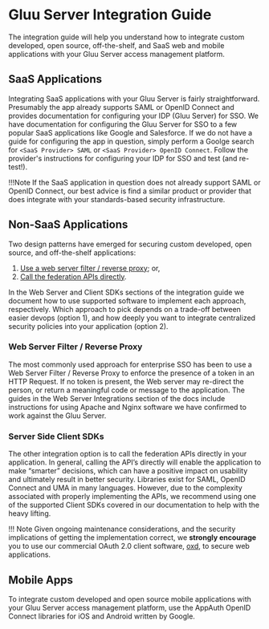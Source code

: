 # Gluu Server Integration Guide
The integration guide will help you understand how to integrate custom developed, open source, off-the-shelf, and SaaS web and mobile applications with your Gluu Server access management platform.  

## SaaS Applications 
Integrating SaaS applications with your Gluu Server is fairly straightforward. Presumably the app already supports SAML or OpenID Connect and provides documentation for configuring your IDP (Gluu Server) for SSO. We have documentation for configuring the Gluu Server for SSO to a few popular SaaS applications like Google and Salesforce. If we do not have a guide for configuring the app in question, simply perform a Goolge search for `<SaaS Provider> SAML` or `<SaaS Provider> OpenID Connect`. Follow the provider's instructions for configuring your IDP for SSO and test (and re-test!). 

!!!Note
    If the SaaS application in question does not already support SAML or OpenID Connect, our best advice is find a similar product or provider that does integrate with your standards-based security infrastructure. 

## Non-SaaS Applications
Two design patterns have emerged for securing custom developed, open source, and off-the-shelf applications:

1. [Use a web server filter / reverse proxy](#web-server-filter--reverse-proxy); or,
2. [Call the federation APIs directly](#server-side-client-sdks).

In the Web Server and Client SDKs sections of the integration guide we document how to use supported software to implement each approach, respectively. Which approach to pick depends on a trade-off between easier devops (option 1), and how deeply you want to integrate centralized security policies into your application (option 2).

### Web Server Filter / Reverse Proxy
The most commonly used approach for enterprise SSO has been to use a Web Server Filter / Reverse Proxy to enforce the presence of a token in an HTTP Request. If no token is present, the Web server may re-direct the person, or return a meaningful code or message to the application. The guides in the Web Server Integrations section of the docs include instructions for using Apache and Nginx software we have confirmed to work against the Gluu Server. 

### Server Side Client SDKs
The other integration option is to call the federation APIs directly in your application. In general, calling the API’s directly will enable the application to make “smarter” decisions, which can have a positive impact on usability and ultimately result in better security. Libraries exist for SAML, OpenID Connect and UMA in many languages. However, due to the complexity associated with properly implementing the APIs, we recommend using one of the supported Client SDKs covered in our documentation to help with the heavy lifting. 

!!! Note
    Given ongoing maintenance considerations, and the security implications of getting the implementation correct, we **strongly encourage** you to use our commercial OAuth 2.0 client software, [oxd](./oauth2.md/), to secure web applications. 
        
## Mobile Apps    
To integrate custom developed and open source mobile applications with your Gluu Server access management platform, use the AppAuth OpenID Connect libraries for iOS and Android written by Google.
    

